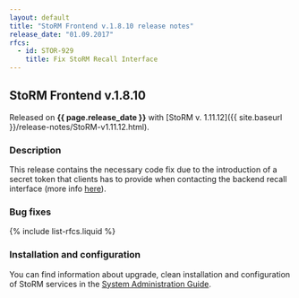 ```yaml
---
layout: default
title: "StoRM Frontend v.1.8.10 release notes"
release_date: "01.09.2017"
rfcs:
  - id: STOR-929
    title: Fix StoRM Recall Interface
---
```


## StoRM Frontend v.1.8.10

Released on **{{ page.release_date }}** with [StoRM v. 1.11.12]({{ site.baseurl }}/release-notes/StoRM-v1.11.12.html).

### Description

This release contains the necessary code fix due to the introduction 
of a secret token that clients has to provide when contacting the 
backend recall interface (more info [here][recallinterface]).

### Bug fixes

{% include list-rfcs.liquid %}

### Installation and configuration

You can find information about upgrade, clean installation and configuration of
StoRM services in the [System Administration Guide][storm-sysadmin-guide].

[storm-sysadmin-guide]: {{site.baseurl}}/documentation/sysadmin-guide/1.11.12
[recallinterface]: https://github.com/italiangrid/storm/tree/develop/src/main/java/it/grid/storm/tape/recalltable/resources
